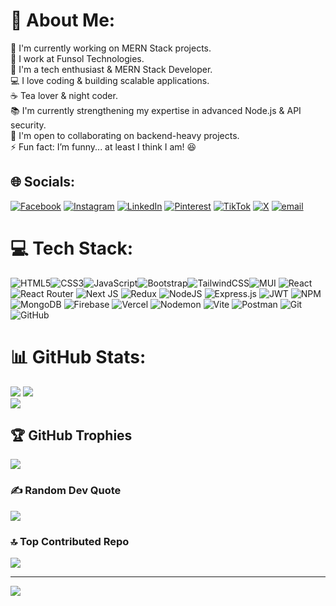 # 💫 About Me:
🔨 I'm currently working on MERN Stack projects.<br>🏢 I work at Funsol Technologies.<br>🚀 I'm a tech enthusiast & MERN Stack Developer.<br>💻 I love coding & building scalable applications.<br>☕ Tea lover & night coder.<br>📚 I'm currently strengthening my expertise in advanced Node.js & API security.<br>🤝 I'm open to collaborating on backend-heavy projects.<br>⚡ Fun fact: I’m funny... at least I think I am! 😆


## 🌐 Socials:
[![Facebook](https://img.shields.io/badge/Facebook-%231877F2.svg?logo=Facebook&logoColor=white)](https://www.facebook.com/your_username) 
[![Instagram](https://img.shields.io/badge/Instagram-%23E4405F.svg?logo=Instagram&logoColor=white)](https://www.instagram.com/your_username)
[![LinkedIn](https://img.shields.io/badge/LinkedIn-%230077B5.svg?logo=linkedin&logoColor=white)](https://www.linkedin.com/in/armaghanbakht) 
[![Pinterest](https://img.shields.io/badge/Pinterest-%23E60023.svg?logo=Pinterest&logoColor=white)](https://www.pinterest.com/armaghanbakht) 
[![TikTok](https://img.shields.io/badge/TikTok-%23000000.svg?logo=TikTok&logoColor=white)](https://www.tiktok.com/@armaghanbakht) 
[![X](https://img.shields.io/badge/X-black.svg?logo=X&logoColor=white)](https://x.com/armaghanbakht) 
[![email](https://img.shields.io/badge/Email-D14836?logo=gmail&logoColor=white)](mailto:armaghanbakht7@gmail.com) 

# 💻 Tech Stack:
![HTML5](https://img.shields.io/badge/html5-%23E34F26.svg?style=for-the-badge&logo=html5&logoColor=white)![CSS3](https://img.shields.io/badge/css3-%231572B6.svg?style=for-the-badge&logo=css3&logoColor=white)![JavaScript](https://img.shields.io/badge/javascript-%23F7DF1E.svg?style=for-the-badge&logo=javascript&logoColor=black)![Bootstrap](https://img.shields.io/badge/bootstrap-%23563D7C.svg?style=for-the-badge&logo=bootstrap&logoColor=white)![TailwindCSS](https://img.shields.io/badge/tailwindcss-%2338B2AC.svg?style=for-the-badge&logo=tailwind-css&logoColor=white)![MUI](https://img.shields.io/badge/MUI-%230081CB.svg?style=for-the-badge&logo=mui&logoColor=white) ![React](https://img.shields.io/badge/react-%2320232a.svg?style=for-the-badge&logo=react&logoColor=%2361DAFB) 
 ![React Router](https://img.shields.io/badge/React_Router-CA4245?style=for-the-badge&logo=react-router&logoColor=white) ![Next JS](https://img.shields.io/badge/Next-black?style=for-the-badge&logo=next.js&logoColor=white)   ![Redux](https://img.shields.io/badge/redux-%23593d88.svg?style=for-the-badge&logo=redux&logoColor=white) ![NodeJS](https://img.shields.io/badge/node.js-6DA55F?style=for-the-badge&logo=node.js&logoColor=white)  ![Express.js](https://img.shields.io/badge/express.js-%23404d59.svg?style=for-the-badge&logo=express&logoColor=white) ![JWT](https://img.shields.io/badge/JWT-black?style=for-the-badge&logo=JSON%20web%20tokens) ![NPM](https://img.shields.io/badge/NPM-%23CB3837.svg?style=for-the-badge&logo=npm&logoColor=white)![MongoDB](https://img.shields.io/badge/MongoDB-%234ea94b.svg?style=for-the-badge&logo=mongodb&logoColor=white)  ![Firebase](https://img.shields.io/badge/firebase-a08021?style=for-the-badge&logo=firebase&logoColor=ffcd34) ![Vercel](https://img.shields.io/badge/vercel-%23000000.svg?style=for-the-badge&logo=vercel&logoColor=white) ![Nodemon](https://img.shields.io/badge/NODEMON-%23323330.svg?style=for-the-badge&logo=nodemon&logoColor=%BBDEAD)  ![Vite](https://img.shields.io/badge/vite-%23646CFF.svg?style=for-the-badge&logo=vite&logoColor=white)  ![Postman](https://img.shields.io/badge/Postman-FF6C37?style=for-the-badge&logo=postman&logoColor=white) ![Git](https://img.shields.io/badge/git-%23F05033.svg?style=for-the-badge&logo=git&logoColor=white)  ![GitHub](https://img.shields.io/badge/github-%23121011.svg?style=for-the-badge&logo=github&logoColor=white)



 
# 📊 GitHub Stats:
![](https://github-readme-stats.vercel.app/api?username=Armaghan-Bakht&theme=dark&hide_border=false&include_all_commits=false&count_private=false)
![](https://nirzak-streak-stats.vercel.app/?user=Armaghan-Bakht&theme=dark&hide_border=false)<br/>
![](https://github-readme-stats.vercel.app/api/top-langs/?username=Armaghan-Bakht&theme=dark&hide_border=false&include_all_commits=false&count_private=false&layout=compact)

## 🏆 GitHub Trophies
![](https://github-profile-trophy.vercel.app/?username=Armaghan-Bakht&theme=radical&no-frame=false&no-bg=true&margin-w=4)

### ✍️ Random Dev Quote
![](https://quotes-github-readme.vercel.app/api?type=horizontal&theme=radical)

### 🔝 Top Contributed Repo
![](https://github-contributor-stats.vercel.app/api?username=Armaghan-Bakht&limit=5&theme=dark&combine_all_yearly_contributions=true)

---
[![](https://visitcount.itsvg.in/api?id=Armaghan-Bakht&icon=0&color=0)](https://visitcount.itsvg.in)

<!-- Proudly created with GPRM ( https://gprm.itsvg.in ) -->
